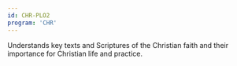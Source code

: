 ```yaml
---
id: CHR-PLO2
program: 'CHR'
---
```


Understands key texts and Scriptures of the Christian faith and their importance for Christian life and practice.

